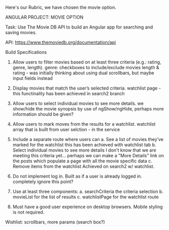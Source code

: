 Here's our Rubric, we have chosen the movie option.

ANGULAR PROJECT: MOVIE OPTION

Task: Use The Movie DB API to build an Angular app for searching and saving movies.

API: https://www.themoviedb.org/documentation/api

Build Specifications
1. Allow users to filter movies based on at least three criteria (e.g.: rating, genre, length).
    genre: checkboxes to include/exclude movies
    length & rating - was initially thinking about using dual scrollbars, but maybe input fields instead

2. Display movies that match the user’s selected criteria.
    watchlist page - this functinality has been achieved in search2 branch

3. Allow users to select individual movies to see more details.
    we show/hide the movie synopsis by use of ngShow/ngHide, perhaps more information should be given?

4. Allow users to mark moves from the results for a watchlist.
    watchlist array that is built from user selction - in the service

5. Include a separate route where users can
    a. See a list of movies they’ve marked for the watchlist
        this has been achieved with watchlist tab
b. Select individual movies to see more details
    I don't know that we are meeting this criteria yet...
    perhaps we can make a "More Details" link on the posts which populate a page with all the movie specific data
    c. Remove items from the watchlist
        Achieved on search2 w/ watchlist.

6. Do not implement log in. Built as if a user is already logged in.
        completely ignore this point?

7. Use at least three components:
    a. searchCriteria the criteria selection
    b. movieList for the list of results
    c. watchlistPage for the watchlist route

8. Must have a good user experience on desktop browsers. Mobile styling is not required.



Wishlist:
    scrollbars, more params (search box?)
